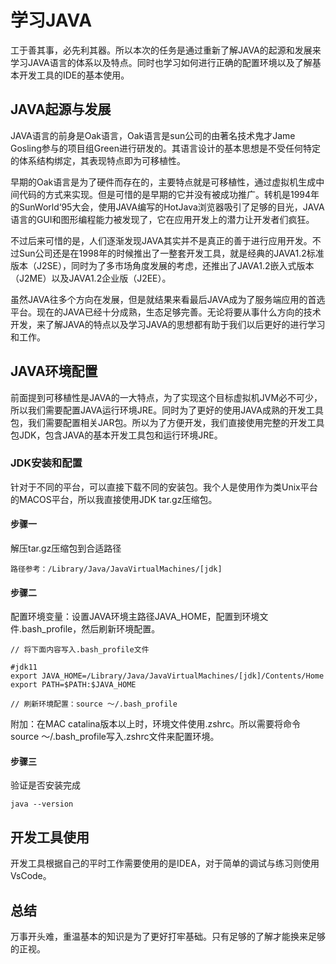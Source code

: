 # 学习JAVA
工于善其事，必先利其器。所以本次的任务是通过重新了解JAVA的起源和发展来学习JAVA语言的体系以及特点。同时也学习如何进行正确的配置环境以及了解基本开发工具的IDE的基本使用。

## JAVA起源与发展
JAVA语言的前身是Oak语言，Oak语言是sun公司的由著名技术鬼才Jame Gosling参与的项目组Green进行研发的。其语言设计的基本思想是不受任何特定的体系结构绑定，其表现特点即为可移植性。   

早期的Oak语言是为了硬件而存在的，主要特点就是可移植性，通过虚拟机生成中间代码的方式来实现。但是可惜的是早期的它并没有被成功推广。转机是1994年的SunWorld‘95大会，使用JAVA编写的HotJava浏览器吸引了足够的目光，JAVA语言的GUI和图形编程能力被发现了，它在应用开发上的潜力让开发者们疯狂。

不过后来可惜的是，人们逐渐发现JAVA其实并不是真正的善于进行应用开发。不过Sun公司还是在1998年的时候推出了一整套开发工具，就是经典的JAVA1.2标准版本（J2SE），同时为了多市场角度发展的考虑，还推出了JAVA1.2嵌入式版本（J2ME）以及JAVA1.2企业版（J2EE）。

虽然JAVA往多个方向在发展，但是就结果来看最后JAVA成为了服务端应用的首选平台。现在的JAVA已经十分成熟，生态足够完善。无论将要从事什么方向的技术开发，来了解JAVA的特点以及学习JAVA的思想都有助于我们以后更好的进行学习和工作。

## JAVA环境配置
前面提到可移植性是JAVA的一大特点，为了实现这个目标虚拟机JVM必不可少，所以我们需要配置JAVA运行环境JRE。同时为了更好的使用JAVA成熟的开发工具包，我们需要配置相关JAR包。所以为了方便开发，我们直接使用完整的开发工具包JDK，包含JAVA的基本开发工具包和运行环境JRE。

### JDK安装和配置
针对于不同的平台，可以直接下载不同的安装包。我个人是使用作为类Unix平台的MACOS平台，所以我直接使用JDK tar.gz压缩包。

#### 步骤一
解压tar.gz压缩包到合适路径
```
路径参考：/Library/Java/JavaVirtualMachines/[jdk]
```

#### 步骤二
配置环境变量：设置JAVA环境主路径JAVA_HOME，配置到环境文件.bash_profile，然后刷新环境配置。
```
// 将下面内容写入.bash_profile文件

#jdk11
export JAVA_HOME=/Library/Java/JavaVirtualMachines/[jdk]/Contents/Home
export PATH=$PATH:$JAVA_HOME

// 刷新环境配置：source ～/.bash_profile
```
附加：在MAC catalina版本以上时，环境文件使用.zshrc。所以需要将命令source ～/.bash_profile写入.zshrc文件来配置环境。

#### 步骤三
验证是否安装完成
```
java --version
```

## 开发工具使用
开发工具根据自己的平时工作需要使用的是IDEA，对于简单的调试与练习则使用VsCode。

## 总结
万事开头难，重温基本的知识是为了更好打牢基础。只有足够的了解才能换来足够的正视。